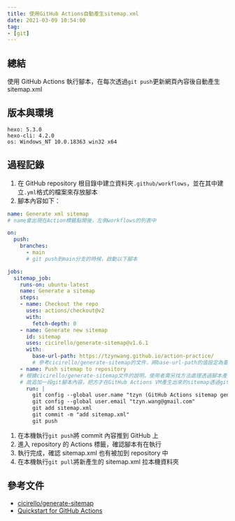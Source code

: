 ```yaml
---
title: 使用GitHub Actions自動產生sitemap.xml
date: 2021-03-09 10:54:00
tag:
- [git]
---
```


## 總結

使用 GitHub Actions 執行腳本，在每次透過`git push`更新網頁內容後自動產生 sitemap.xml

## 版本與環境

```
hexo: 5.3.0
hexo-cli: 4.2.0
os: Windows_NT 10.0.18363 win32 x64
```

## 過程記錄

1. 在 GitHub repository 根目錄中建立資料夾`.github/workflows`，並在其中建立`.yml`格式的檔案來存放腳本
1. 腳本內容如下：

```yaml
name: Generate xml sitemap
# name會出現在Action標籤點開後，左側workflows的列表中

on:
  push:
    branches:
      - main
      # git push到main分支的時候，啟動以下腳本

jobs:
  sitemap_job:
    runs-on: ubuntu-latest
    name: Generate a sitemap
    steps:
    - name: Checkout the repo
      uses: actions/checkout@v2
      with:
        fetch-depth: 0
    - name: Generate new sitemap
      id: sitemap
      uses: cicirello/generate-sitemap@v1.6.1
      with:
        base-url-path: https://tzynwang.github.io/action-practice/
        # 參考cicirello/generate-sitemap的文件，將base-url-path的值設定為要產生sitemap的URL
    - name: Push sitemap to repository
    # 根據cicirello/generate-sitemap文件的說明，使用者需另找方法處理透過腳本產生的sitemap.xml
    # 故追加一段git腳本內容，把方才在GitHub Actions VM產生出來的sitemap透過git push放到repository中
      run: |
        git config --global user.name "tzyn (GitHub Actions sitemap gen)"
        git config --global user.email "tzyn.wang@gmail.com"
        git add sitemap.xml
        git commit -m "add sitemap.xml"
        git push
```

1. 在本機執行`git push`將 commit 內容推到 GitHub 上
1. 進入 repository 的 Actions 標籤，確認腳本有在執行
1. 執行完成，確認 sitemap.xml 也有被加到 repository 中
1. 在本機執行`git pull`將新產生的 sitemap.xml 拉本機資料夾

## 參考文件

- [cicirello/generate-sitemap](https://github.com/cicirello/generate-sitemap#generate-sitemap)
- [Quickstart for GitHub Actions](https://docs.github.com/en/actions/quickstart)
